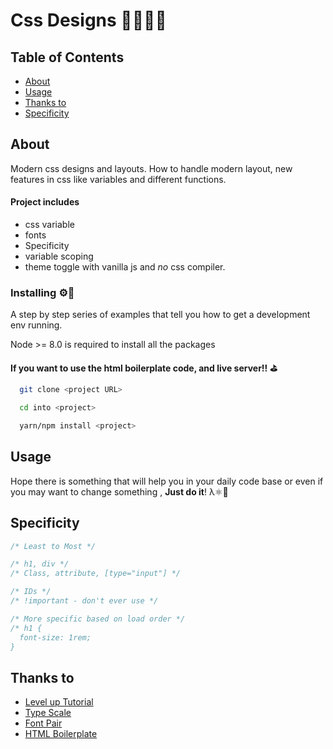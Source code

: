 # Css Designs 👩🏻‍🎨🎨

## Table of Contents

* [About](#about)
* [Usage](#usage)
* [Thanks to](#thanks)
* [Specificity](#specificity)

## About <a name = "about"></a>

Modern css designs and layouts. How to handle modern layout, new features in css like variables and different functions.

#### Project includes

* css variable
* fonts
* Specificity
* variable scoping
* theme toggle with vanilla js and *no* css compiler.

### Installing ⚙️🦖

A step by step series of examples that tell you how to get a development env running.

Node >= 8.0 is required to install all the packages

**If you want to use the html boilerplate code, and live server!! ⛳️**

``` bash
  git clone <project URL>

  cd into <project>

  yarn/npm install <project>

```

## Usage <a name = "usage"></a>

Hope there is something that will help you in your daily code base or even if you may want to change something , **Just do it**! λ⚛️🥙

## Specificity <a name = "specificity"></a>

``` css
/* Least to Most */

/* h1, div */
/* Class, attribute, [type="input"] */

/* IDs */
/* !important - don't ever use */

/* More specific based on load order */
/* h1 {
  font-size: 1rem;
}
```

## Thanks to <a name = "thanks"></a>

* [Level up Tutorial](https://www.leveluptutorials.com/)
* [Type Scale](https://type-scale.com/)
* [Font Pair](https://fontpair.co/)
* [HTML Boilerplate](https://html5boilerplate.com/)
